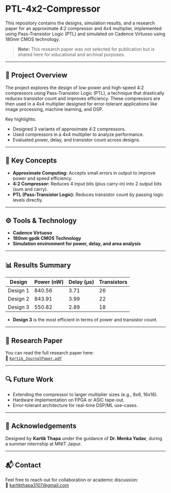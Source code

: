 # PTL-4x2-Compressor

This repository contains the designs, simulation results, and a research paper for an approximate 4:2 compressor and 4x4 multiplier, implemented using Pass-Transistor Logic (PTL) and simulated on Cadence Virtuoso using 180nm CMOS technology.

> **Note:** This research paper was not selected for publication but is shared here for educational and archival purposes.

---

## 📘 Project Overview

The project explores the design of low-power and high-speed 4:2 compressors using Pass-Transistor Logic (PTL), a technique that drastically reduces transistor count and improves efficiency. These compressors are then used in a 4x4 multiplier designed for error-tolerant applications like image processing, machine learning, and DSP.

Key highlights:
- Designed 3 variants of approximate 4:2 compressors.
- Used compressors in a 4x4 multiplier to analyze performance.
- Evaluated power, delay, and transistor count across designs.

---

## 🧠 Key Concepts

- **Approximate Computing:** Accepts small errors in output to improve power and speed efficiency.
- **4:2 Compressor:** Reduces 4 input bits (plus carry-in) into 2 output bits (sum and carry).
- **PTL (Pass-Transistor Logic):** Reduces transistor count by passing logic levels directly.

---

## ⚙️ Tools & Technology

- **Cadence Virtuoso**
- **180nm gpdk CMOS Technology**
- **Simulation environment for power, delay, and area analysis**

---

## 📊 Results Summary

| Design | Power (nW) | Delay (µs) | Transistors |
|--------|------------|------------|-------------|
| Design 1 | 840.56    | 3.71       | 26          |
| Design 2 | 843.91    | 3.99       | 22          |
| Design 3 | 550.82    | 2.89       | 18          |

- **Design 3** is the most efficient in terms of power and transistor count.

---

## 📄 Research Paper

You can read the full research paper here:  
📘 [`Kartik_JournalPaper.pdf`](research-paper/Kartik_JournalPaper.pdf)

---

## 🔍 Future Work

- Extending the compressor to larger multiplier sizes (e.g., 8x8, 16x16).
- Hardware implementation on FPGA or ASIC tape-out.
- Error-tolerant architecture for real-time DSP/ML use-cases.

---

## 🙏 Acknowledgements

Designed by **Kartik Thapa** under the guidance of **Dr. Menka Yadav**, during a summer internship at MNIT Jaipur.

---

## 📬 Contact

Feel free to reach out for collaboration or academic discussion:  
📧 kartikthapa3107@gmail.com
